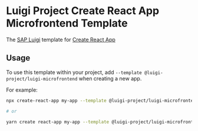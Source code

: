 # Luigi Project Create React App Microfrontend Template

The [SAP Luigi](https://luigi-project.io/) template for [Create React App](https://github.com/facebook/create-react-app)

## Usage

To use this template within your project, add `--template @luigi-project/luigi-microfrontend` when creating a new app.

For example:

```sh
npx create-react-app my-app --template @luigi-project/luigi-microfrontend

# or

yarn create react-app my-app --template @luigi-project/luigi-microfrontend
```
